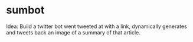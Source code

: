 # sumbot

Idea: Build a twitter bot went tweeted at with a link, dynamically generates and tweets back an image of a summary of that article.
